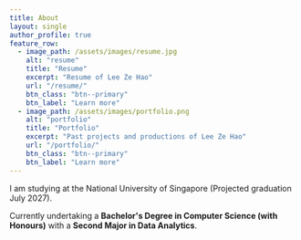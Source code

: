 ```yaml
---
title: About
layout: single
author_profile: true
feature_row:
  - image_path: /assets/images/resume.jpg
    alt: "resume"
    title: "Resume"
    excerpt: "Resume of Lee Ze Hao"
    url: "/resume/"
    btn_class: "btn--primary"
    btn_label: "Learn more"
  - image_path: /assets/images/portfolio.png
    alt: "portfolio"
    title: "Portfolio"
    excerpt: "Past projects and productions of Lee Ze Hao"
    url: "/portfolio/"
    btn_class: "btn--primary"
    btn_label: "Learn more"
---
```


I am studying at the National University of Singapore (Projected graduation July 2027).        
  
Currently undertaking a **Bachelor's Degree in Computer Science (with Honours)** with a **Second Major in Data Analytics**. 

